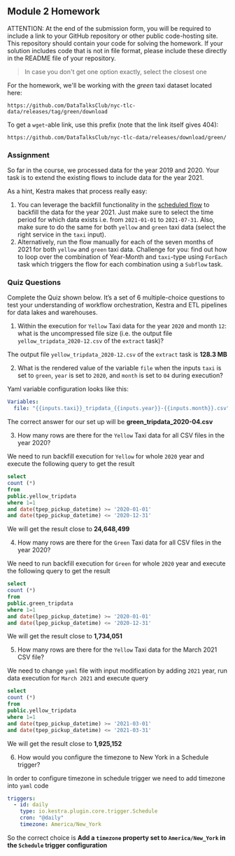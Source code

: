 ## Module 2 Homework

ATTENTION: At the end of the submission form, you will be required to include a link to your GitHub repository or other public code-hosting site. This repository should contain your code for solving the homework. If your solution includes code that is not in file format, please include these directly in the README file of your repository.

> In case you don't get one option exactly, select the closest one 

For the homework, we'll be working with the _green_ taxi dataset located here:

`https://github.com/DataTalksClub/nyc-tlc-data/releases/tag/green/download`

To get a `wget`-able link, use this prefix (note that the link itself gives 404):

`https://github.com/DataTalksClub/nyc-tlc-data/releases/download/green/`

### Assignment

So far in the course, we processed data for the year 2019 and 2020. Your task is to extend the existing flows to include data for the year 2021.

As a hint, Kestra makes that process really easy:
1. You can leverage the backfill functionality in the [scheduled flow](../../../02-workflow-orchestration/flows/07_gcp_taxi_scheduled.yaml) to backfill the data for the year 2021. Just make sure to select the time period for which data exists i.e. from `2021-01-01` to `2021-07-31`. Also, make sure to do the same for both `yellow` and `green` taxi data (select the right service in the `taxi` input).
2. Alternatively, run the flow manually for each of the seven months of 2021 for both `yellow` and `green` taxi data. Challenge for you: find out how to loop over the combination of Year-Month and `taxi`-type using `ForEach` task which triggers the flow for each combination using a `Subflow` task.

### Quiz Questions

Complete the Quiz shown below. It’s a set of 6 multiple-choice questions to test your understanding of workflow orchestration, Kestra and ETL pipelines for data lakes and warehouses.

1) Within the execution for `Yellow` Taxi data for the year `2020` and month `12`: what is the uncompressed file size (i.e. the output file `yellow_tripdata_2020-12.csv` of the `extract` task)?

The output file `yellow_tripdata_2020-12.csv` of the `extract` task is **128.3 MB**

2) What is the rendered value of the variable `file` when the inputs `taxi` is set to `green`, `year` is set to `2020`, and `month` is set to `04` during execution?

Yaml variable configuration looks like this:
```yaml
Variables:
  file: "{{inputs.taxi}}_tripdata_{{inputs.year}}-{{inputs.month}}.csv"
```
The correct answer for our set up will be **green_tripdata_2020-04.csv**

3) How many rows are there for the `Yellow` Taxi data for all CSV files in the year 2020?

We need to run backfill execution for `Yellow` for whole `2020` year and execute the following query to get the result

```sql
select 
count (*)
from 
public.yellow_tripdata
where 1=1
and date(tpep_pickup_datetime) >= '2020-01-01'
and date(tpep_pickup_datetime) <= '2020-12-31'
```

We will get the result close to **24,648,499**

4) How many rows are there for the `Green` Taxi data for all CSV files in the year 2020?

We need to run backfill execution for `Green` for whole `2020` year and execute the following query to get the result

```sql
select 
count (*)
from 
public.green_tripdata
where 1=1
and date(lpep_pickup_datetime) >= '2020-01-01'
and date(lpep_pickup_datetime) <= '2020-12-31'
```
We will get the result close to **1,734,051**

5) How many rows are there for the `Yellow` Taxi data for the March 2021 CSV file?

We need to change `yaml` file with input modification by adding `2021` year, run data execution for `March 2021` and execute query

```sql
select 
count (*)
from 
public.yellow_tripdata
where 1=1
and date(tpep_pickup_datetime) >= '2021-03-01'
and date(tpep_pickup_datetime) <= '2021-03-31'
```

We will get the result close to **1,925,152**

6) How would you configure the timezone to New York in a Schedule trigger?

In order to configure timezone in schedule trigger we need to add timezone into `yaml` code

```yaml
triggers:
  - id: daily
    type: io.kestra.plugin.core.trigger.Schedule
    cron: "@daily"
    timezone: America/New_York
```

So the correct choice is **Add a `timezone` property set to `America/New_York` in the `Schedule` trigger configuration** 